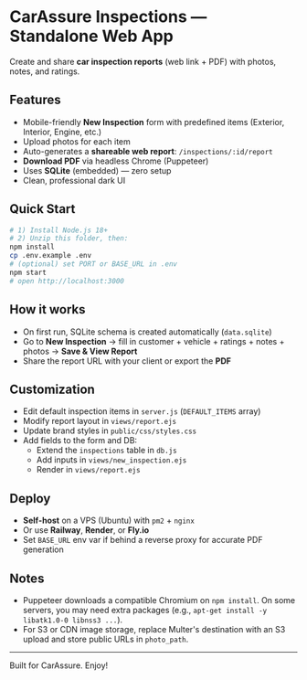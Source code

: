 # CarAssure Inspections — Standalone Web App

Create and share **car inspection reports** (web link + PDF) with photos, notes, and ratings.

## Features
- Mobile-friendly **New Inspection** form with predefined items (Exterior, Interior, Engine, etc.)
- Upload photos for each item
- Auto-generates a **shareable web report**: `/inspections/:id/report`
- **Download PDF** via headless Chrome (Puppeteer)
- Uses **SQLite** (embedded) — zero setup
- Clean, professional dark UI

## Quick Start
```bash
# 1) Install Node.js 18+
# 2) Unzip this folder, then:
npm install
cp .env.example .env
# (optional) set PORT or BASE_URL in .env
npm start
# open http://localhost:3000
```

## How it works
- On first run, SQLite schema is created automatically (`data.sqlite`)
- Go to **New Inspection** → fill in customer + vehicle + ratings + notes + photos → **Save & View Report**
- Share the report URL with your client or export the **PDF**

## Customization
- Edit default inspection items in `server.js` (`DEFAULT_ITEMS` array)
- Modify report layout in `views/report.ejs`
- Update brand styles in `public/css/styles.css`
- Add fields to the form and DB:
  - Extend the `inspections` table in `db.js`
  - Add inputs in `views/new_inspection.ejs`
  - Render in `views/report.ejs`

## Deploy
- **Self-host** on a VPS (Ubuntu) with `pm2` + `nginx`
- Or use **Railway**, **Render**, or **Fly.io**
- Set `BASE_URL` env var if behind a reverse proxy for accurate PDF generation

## Notes
- Puppeteer downloads a compatible Chromium on `npm install`. On some servers, you may need extra packages (e.g., `apt-get install -y libatk1.0-0 libnss3 ...`).
- For S3 or CDN image storage, replace Multer's destination with an S3 upload and store public URLs in `photo_path`.

---

Built for CarAssure. Enjoy!
